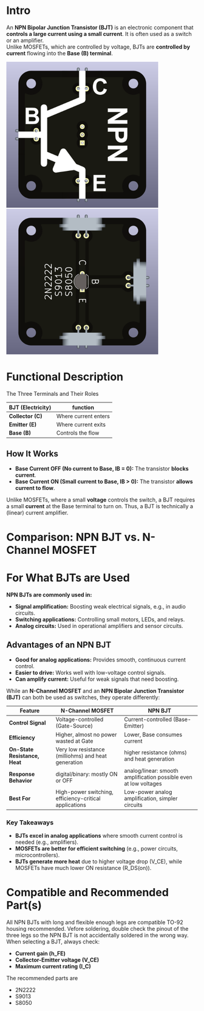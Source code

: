 # Intro  
An **NPN Bipolar Junction Transistor (BJT)** is an electronic component that **controls a large current using a small current**. It is often used as a switch or an amplifier.  
Unlike MOSFETs, which are controlled by voltage, BJTs are **controlled by current** flowing into the **Base (B) terminal**.  

<img src="component_NPN-BJT_TO-92_TOP.png" alt="Circuit Diagram" width="400"> <img src="component_NPN-BJT_TO-92__BOTTOM.png" alt="Circuit Diagram" width="400">


# Functional Description  

The Three Terminals and Their Roles  

| **BJT (Electricity)** | function |
|-----------------------|----------------------------------|
| **Collector (C)** | Where current enters |
| **Emitter (E)** | Where current exits |
| **Base (B)**  | Controls the flow |

## How It Works  
- **Base Current OFF (No current to Base, IB = 0):** The transistor **blocks current**.
- **Base Current ON (Small current to Base, IB > 0):** The transistor **allows current to flow**.

Unlike MOSFETs, where a small **voltage** controls the switch, a BJT requires a small **current** at the Base terminal to turn on. Thus, a BJT is technically a (linear) current amplifier.

# Comparison: NPN BJT vs. N-Channel MOSFET  

# For What BJTs are Used  
**NPN BJTs are commonly used in:**  
* **Signal amplification:** Boosting weak electrical signals, e.g., in audio circuits.  
* **Switching applications:** Controlling small motors, LEDs, and relays.  
* **Analog circuits:** Used in operational amplifiers and sensor circuits.  

## Advantages of an NPN BJT  
* **Good for analog applications:** Provides smooth, continuous current control.  
* **Easier to drive:** Works well with low-voltage control signals.  
* **Can amplify current:** Useful for weak signals that need boosting.  

While an **N-Channel MOSFET** and an **NPN Bipolar Junction Transistor (BJT)** can both be used as switches, they operate differently:  

| **Feature**            | **N-Channel MOSFET** | **NPN BJT** |
|------------------------|---------------------|------------|
| **Control Signal**      | Voltage-controlled (Gate-Source) | Current-controlled (Base-Emitter) |
| **Efficiency**         | Higher, almost no power wasted at Gate | Lower, Base consumes current |
| **On-State Resistance, Heat** | Very low resistance (milliohms) and heat generation | higher resistance (ohms) and heat generation |
| **Response Behavior**  | digital/binary: mostly ON or OFF | analog/linear: smooth amplification possible even at low voltages |
| **Best For**           | High-power switching, efficiency-critical applications | Low-power analog amplification, simpler circuits |

### Key Takeaways  
- **BJTs excel in analog applications** where smooth current control is needed (e.g., amplifiers).  
- **MOSFETs are better for efficient switching** (e.g., power circuits, microcontrollers).  
- **BJTs generate more heat** due to higher voltage drop (V_CE), while MOSFETs have much lower ON resistance (R_DS(on)).  

# Compatible and Recommended Part(s)  
All NPN BJTs with long and flexible enough legs are compatible TO-92 housing recommended. Vefore soldering, double check the pinout of the three legs so the NPN BJT is not accidentally soldered in the wrong way.
When selecting a BJT, always check:
- **Current gain (h_FE)**
- **Collector-Emitter voltage (V_CE)**
- **Maximum current rating (I_C)**

The recommended parts are 
* 2N2222
* S9013
* S8050
